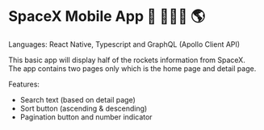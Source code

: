 # SpaceX Mobile App 🚀 👩🏻‍🚀 🌎

Languages: React Native, Typescript and GraphQL (Apollo Client API)

This basic app will display half of the rockets information from SpaceX. <br>
The app contains two pages only which is the home page and detail page.

Features: <br>
- Search text (based on detail page) <br> 
- Sort button (ascending & descending) <br>
- Pagination button and number indicator <br>
